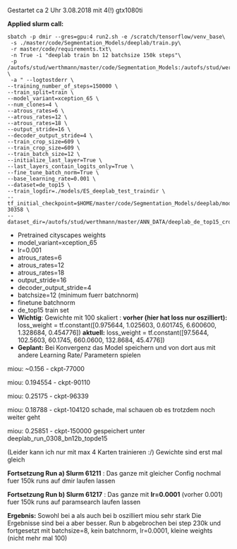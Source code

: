 Gestartet ca 2 Uhr 3.08.2018 mit 4(!) gtx1080ti 


**Applied slurm call:**
```
sbatch -p dmir --gres=gpu:4 run2.sh -e /scratch/tensorflow/venv_base\
 -s ./master/code/Segmentation_Models/deeplab/train.py\
 -r master/code/requirements.txt\
 -n True -i "deeplab train bn 12 batchsize 150k steps"\
 -p /autofs/stud/werthmann/master/code/Segmentation_Models:/autofs/stud/werthmann/master/code/Segmentation_Models/deeplab/slim \
 -a " --logtostderr \
--training_number_of_steps=150000 \
--train_split=train \
--model_variant=xception_65 \
--num_clones=4 \
--atrous_rates=6 \
--atrous_rates=12 \
--atrous_rates=18 \
--output_stride=16 \
--decoder_output_stride=4 \
--train_crop_size=609 \
--train_crop_size=609 \
--train_batch_size=12 \
--initialize_last_layer=True \
--last_layers_contain_logits_only=True \
--fine_tune_batch_norm=True \
--base_learning_rate=0.001 \
--dataset=de_top15 \
--train_logdir=./models/ES_deeplab_test_traindir \
--tf_initial_checkpoint=$HOME/master/code/Segmentation_Models/deeplab/models/ES_deeplab_test/model.ckpt-30358 \
--dataset_dir=/autofs/stud/werthmann/master/ANN_DATA/deeplab_de_top15_cropped/tfrecord"
```


- Pretrained cityscapes weights
- model_variant=xception_65 
- lr=0.001
- atrous_rates=6 
- atrous_rates=12 
- atrous_rates=18 
- output_stride=16 
- decoder_output_stride=4 
- batchsize=12 (minimum fuerr batchnorm)
- finetune batchnorm
- de_top15 train set
- **Wichtig**: Gewichte mit 100 skaliert : 
    **vorher (hier hat loss nur oszilliert):**   
    loss_weight = tf.constant([0.975644, 1.025603, 0.601745, 6.600600, 1.328684, 0.454776])
	**aktuell:**
    loss_weight = tf.constant([97.5644, 102.5603, 60.1745, 660.0600, 132.8684, 45.4776])
- **Geplant:** Bei Konvergenz das Model speichern und von dort aus mit andere Learning Rate/ Parametern spielen
	


miou: ~0.156    - ckpt-77000

miou:  0.194554 - ckpt-90110

miou:  0.25175  - ckpt-96339

miou:  0.18788  - ckpt-104120 schade, mal schauen ob es trotzdem noch weiter geht

miou:  0.25851	- ckpt-150000 gespeichert unter deeplab_run_0308_bn12b_topde15		


(Leider kann ich nur mit max 4 Karten trainieren :/)
Gewichte sind erst mal gleich

**Fortsetzung Run a) Slurm 61211** : 
Das ganze mit gleicher Config nochmal fuer 150k runs auf dmir laufen lassen

**Fortsetzung Run b) Slurm 61217** :
Das ganze mit **lr=0.0001** (vorher 0.001) fuer 150k runs auf paramsearch laufen lassen

**Ergebnis:**
Sowohl bei a als auch bei b oszilliert miou sehr stark
Die Ergebnisse sind bei a aber besser.
Run b abgebrochen bei step 230k und fortgesetzt mit batchsize=8, kein batchnorm, lr=0.0001, kleine weights (nicht mehr mal 100)




